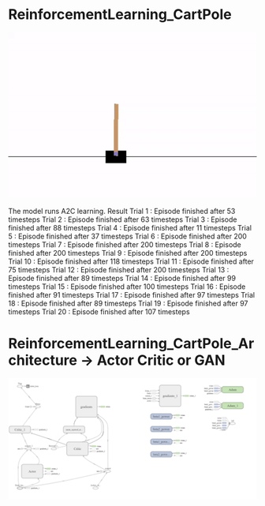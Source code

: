 # ReinforcementLearning_CartPole

![ReinforcementLearning_Sanjay Krishnan Venugopal](https://github.com/iamsanjaykrishnan/ReinforcementLearning_CartPole/blob/master/SanjayReinforcementLearning.gif)

The model runs A2C learning. 
Result 
Trial 1 : Episode finished after 53 timesteps
Trial 2 : Episode finished after 63 timesteps
Trial 3 : Episode finished after 88 timesteps
Trial 4 : Episode finished after 11 timesteps
Trial 5 : Episode finished after 37 timesteps
Trial 6 : Episode finished after 200 timesteps
Trial 7 : Episode finished after 200 timesteps
Trial 8 : Episode finished after 200 timesteps
Trial 9 : Episode finished after 200 timesteps
Trial 10 : Episode finished after 118 timesteps
Trial 11 : Episode finished after 75 timesteps
Trial 12 : Episode finished after 200 timesteps
Trial 13 : Episode finished after 89 timesteps
Trial 14 : Episode finished after 99 timesteps
Trial 15 : Episode finished after 100 timesteps
Trial 16 : Episode finished after 91 timesteps
Trial 17 : Episode finished after 97 timesteps
Trial 18 : Episode finished after 89 timesteps
Trial 19 : Episode finished after 97 timesteps
Trial 20 : Episode finished after 107 timesteps

# ReinforcementLearning_CartPole_Architecture -> Actor Critic or GAN
![ReinforcementLearning_A2C](https://github.com/iamsanjaykrishnan/ReinforcementLearning_CartPole/blob/master/Architecture.png)
